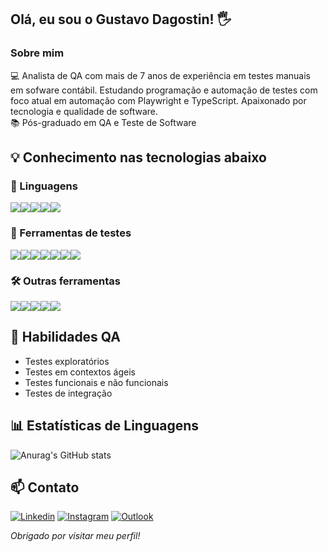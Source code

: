 
Olá, eu sou o Gustavo Dagostin! 🖐️
---

### Sobre mim

💻 Analista de QA com mais de 7 anos de experiência em testes manuais em sofware contábil. Estudando programação e automação de testes com foco atual em automação com Playwright e TypeScript. Apaixonado por tecnologia e qualidade de software. <br> 
📚 Pós-graduado em QA e Teste de Software

## 💡 Conhecimento nas tecnologias abaixo

### 📝 Linguagens

<div style="display: flex; flex-wrap: wrap;">
  <img src="https://img.shields.io/badge/-JavaScript-F7DF1E?style=flat&logo=javascript&logoColor=black" />
  <img src="https://img.shields.io/badge/-TypeScript-3178C6?style=flat&logo=typescript&logoColor=white" />
  <img src="https://img.shields.io/badge/-Python-3776AB?style=flat&logo=python&logoColor=white" />
  <img src="https://img.shields.io/badge/-AutoIt-1C3552?style=flat&logo=autoit&logoColor=white" />
  <img src="https://img.shields.io/badge/-Java-007396?style=flat&logo=java&logoColor=white" />
</div>

### 🧪 Ferramentas de testes

<div style="display: flex; flex-wrap: wrap;">
  <img src="https://img.shields.io/badge/-Cypress-17202C?style=flat&logo=cypress&logoColor=white" />
  <img src="https://img.shields.io/badge/-Playwright-2EAD33?style=flat&logo=playwright&logoColor=white" />
  <img src="https://img.shields.io/badge/-K6-7D64FF?style=flat&logo=k6&logoColor=white" />
  <img src="https://img.shields.io/badge/-Cucumber-23D96C?style=flat&logo=cucumber&logoColor=white" />
  <img src="https://img.shields.io/badge/-Postman-FF6C37?style=flat&logo=postman&logoColor=white" />
  <img src="https://img.shields.io/badge/-Insomnia-5849BE?style=flat&logo=insomnia&logoColor=white" />
  <img src="https://img.shields.io/badge/-GitHub%20Actions-2088FF?style=flat&logo=github-actions&logoColor=white" />
</div>

### 🛠 Outras ferramentas

<div style="display: flex; flex-wrap: wrap;">
  <img src="https://img.shields.io/badge/-Node.js-339933?style=flat&logo=node.js&logoColor=white" />
  <img src="https://img.shields.io/badge/-HTML5-E34F26?style=flat&logo=html5&logoColor=white" />
  <img src="https://img.shields.io/badge/-CSS3-1572B6?style=flat&logo=css3&logoColor=white" />
  <img src="https://img.shields.io/badge/-Git-F05032?style=flat&logo=git&logoColor=white" />
  <img src="https://img.shields.io/badge/-SQL-4479A1?style=flat&logo=postgresql&logoColor=white" />
</div>

## 🧰 Habilidades QA

- Testes exploratórios
- Testes em contextos ágeis
- Testes funcionais e não funcionais
- Testes de integração

## 📊 Estatísticas de Linguagens

![Anurag's GitHub stats](https://github-readme-stats.vercel.app/api?Gdagostin=anuraghazra&show_icons=true)

## 📫 Contato

[![Linkedin](https://img.shields.io/badge/LinkedIn-0077B5?style=for-the-badge&logo=linkedin&logoColor=white)](https://www.linkedin.com/in/gustavo-dagostin)
[![Instagram](https://img.shields.io/badge/Instagram-E4405F?style=for-the-badge&logo=instagram&logoColor=white)](https://www.instagram.com/dagostingustavo/)
[![Outlook](https://img.shields.io/badge/Microsoft_Outlook-0078D4?style=for-the-badge&logo=microsoft-outlook&logoColor=white)](mailto:gustavodagostin752@hotmail.com)

*Obrigado por visitar meu perfil!*
